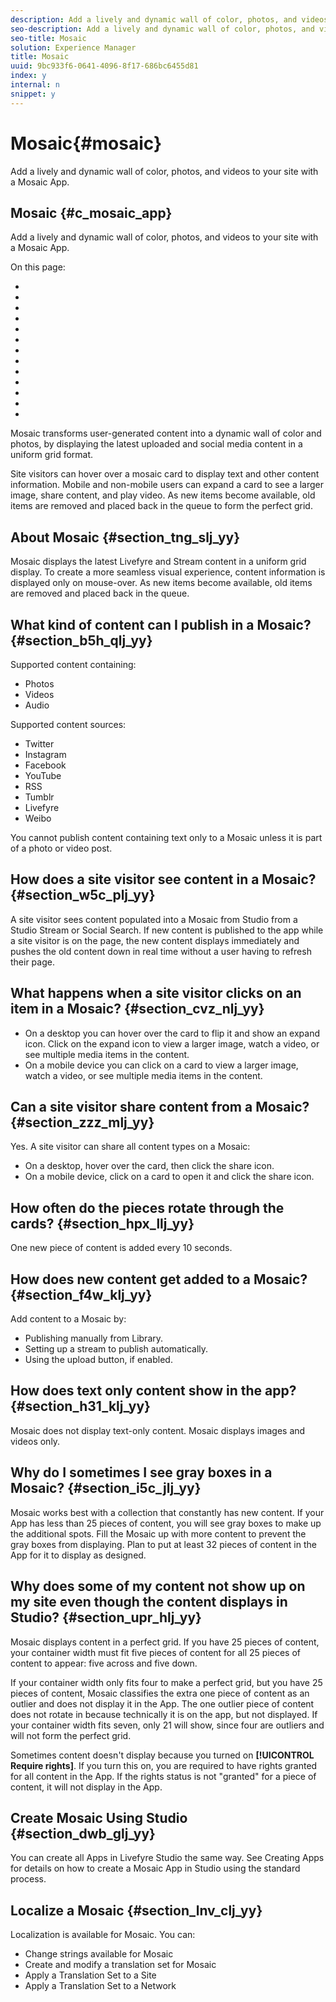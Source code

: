 ```yaml
---
description: Add a lively and dynamic wall of color, photos, and videos to your site with a Mosaic App.
seo-description: Add a lively and dynamic wall of color, photos, and videos to your site with a Mosaic App.
seo-title: Mosaic
solution: Experience Manager
title: Mosaic
uuid: 9bc933f6-0641-4096-8f17-686bc6455d81
index: y
internal: n
snippet: y
---
```


# Mosaic{#mosaic}

Add a lively and dynamic wall of color, photos, and videos to your site with a Mosaic App.

## Mosaic {#c_mosaic_app}

Add a lively and dynamic wall of color, photos, and videos to your site with a Mosaic App. 

On this page:

* [](#c_mosaic_app/section_tng_slj_yy) 
* [](#c_mosaic_app/section_b5h_qlj_yy) 
* [](#c_mosaic_app/section_w5c_plj_yy) 
* [](#c_mosaic_app/section_cvz_nlj_yy) 
* [](#c_mosaic_app/section_zzz_mlj_yy) 
* [](#c_mosaic_app/section_hpx_llj_yy) 
* [](#c_mosaic_app/section_f4w_klj_yy) 
* [](#c_mosaic_app/section_h31_klj_yy) 
* [](#c_mosaic_app/section_i5c_jlj_yy) 
* [](#c_mosaic_app/section_upr_hlj_yy) 
* [](#c_mosaic_app/section_dwb_glj_yy) 
* [](#c_mosaic_app/section_lnv_clj_yy) 
* [](#mosaic)

Mosaic transforms user-generated content into a dynamic wall of color and photos, by displaying the latest uploaded and social media content in a uniform grid format.

Site visitors can hover over a mosaic card to display text and other content information. Mobile and non-mobile users can expand a card to see a larger image, share content, and play video. As new items become available, old items are removed and placed back in the queue to form the perfect grid.

## About Mosaic {#section_tng_slj_yy}

Mosaic displays the latest Livefyre and Stream content in a uniform grid display. To create a more seamless visual experience, content information is displayed only on mouse-over. As new items become available, old items are removed and placed back in the queue.

## What kind of content can I publish in a Mosaic? {#section_b5h_qlj_yy}

Supported content containing:

* Photos 
* Videos 
* Audio

Supported content sources:

* Twitter 
* Instagram 
* Facebook 
* YouTube 
* RSS 
* Tumblr 
* Livefyre 
* Weibo

You cannot publish content containing text only to a Mosaic unless it is part of a photo or video post.

## How does a site visitor see content in a Mosaic? {#section_w5c_plj_yy}

A site visitor sees content populated into a Mosaic from Studio from a Studio Stream or Social Search. If new content is published to the app while a site visitor is on the page, the new content displays immediately and pushes the old content down in real time without a user having to refresh their page.

## What happens when a site visitor clicks on an item in a Mosaic? {#section_cvz_nlj_yy}

* On a desktop you can hover over the card to flip it and show an expand icon. Click on the expand icon to view a larger image, watch a video, or see multiple media items in the content. 
* On a mobile device you can click on a card to view a larger image, watch a video, or see multiple media items in the content.

## Can a site visitor share content from a Mosaic? {#section_zzz_mlj_yy}

Yes. A site visitor can share all content types on a Mosaic:

* On a desktop, hover over the card, then click the share icon. 
* On a mobile device, click on a card to open it and click the share icon.

## How often do the pieces rotate through the cards? {#section_hpx_llj_yy}

One new piece of content is added every 10 seconds.

## How does new content get added to a Mosaic? {#section_f4w_klj_yy}

Add content to a Mosaic by:

* Publishing manually from Library. 
* Setting up a stream to publish automatically. 
* Using the upload button, if enabled.

## How does text only content show in the app? {#section_h31_klj_yy}

Mosaic does not display text-only content. Mosaic displays images and videos only.

## Why do I sometimes I see gray boxes in a Mosaic? {#section_i5c_jlj_yy}

Mosaic works best with a collection that constantly has new content. If your App has less than 25 pieces of content, you will see gray boxes to make up the additional spots. Fill the Mosaic up with more content to prevent the gray boxes from displaying. Plan to put at least 32 pieces of content in the App for it to display as designed.

## Why does some of my content not show up on my site even though the content displays in Studio? {#section_upr_hlj_yy}

Mosaic displays content in a perfect grid. If you have 25 pieces of content, your container width must fit five pieces of content for all 25 pieces of content to appear: five across and five down.

If your container width only fits four to make a perfect grid, but you have 25 pieces of content, Mosaic classifies the extra one piece of content as an outlier and does not display it in the App. The one outlier piece of content does not rotate in because technically it is on the app, but not displayed. If your container width fits seven, only 21 will show, since four are outliers and will not form the perfect grid.

Sometimes content doesn't display because you turned on **[!UICONTROL Require rights]**. If you turn this on, you are required to have rights granted for all content in the App. If the rights status is not "granted" for a piece of content, it will not display in the App.

## Create Mosaic Using Studio {#section_dwb_glj_yy}

You can create all Apps in Livefyre Studio the same way. See Creating Apps for details on how to create a Mosaic App in Studio using the standard process.  

## Localize a Mosaic {#section_lnv_clj_yy}

Localization is available for Mosaic. You can:

* Change strings available for Mosaic 
* Create and modify a translation set for Mosaic 
* Apply a Translation Set to a Site 
* Apply a Translation Set to a Network

